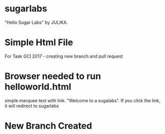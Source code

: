 # sugarlabs
"Hello Sugar Labs" by JULIKA.

# Simple Html File
For Task GCI 2017 - creating new branch and pull request

# Browser needed to run helloworld.html

simple marquee text with link. "Welcome to a sugalabs". 
If you click the link, it will redirect to sugarlabs

# New Branch Created
